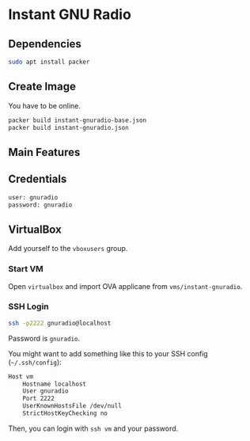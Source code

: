 # Instant GNU Radio



## Dependencies

```bash
sudo apt install packer
```

## Create Image

You have to be online.

``` bash
packer build instant-gnuradio-base.json
packer build instant-gnuradio.json
```

## Main Features

## Credentials

``` bash
user: gnuradio
password: gnuradio
```

## VirtualBox

Add yourself to the `vboxusers` group.

### Start VM

Open `virtualbox` and import OVA applicane from `vms/instant-gnuradio`.

### SSH Login

``` bash
ssh -p2222 gnuradio@localhost
```

Password is `gnuradio`.

You might want to add something like this to your SSH config (`~/.ssh/config`):

``` bash
Host vm
	Hostname localhost
	User gnuradio
	Port 2222
	UserKnownHostsFile /dev/null
	StrictHostKeyChecking no
```

Then, you can login with `ssh vm` and your password.
